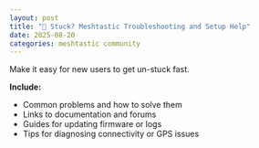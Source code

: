```yaml
---
layout: post
title: "🛟 Stuck? Meshtastic Troubleshooting and Setup Help"
date: 2025-08-20
categories: meshtastic community
---
```


Make it easy for new users to get un-stuck fast.

**Include:**
- Common problems and how to solve them
- Links to documentation and forums
- Guides for updating firmware or logs
- Tips for diagnosing connectivity or GPS issues
